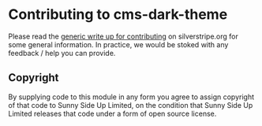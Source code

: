 # Contributing to cms-dark-theme

Please read the
[generic write up for contributing](https://docs.silverstripe.org/en/4.0/contributing/)
on silverstripe.org for some general information.  In practice,
we would be stoked with any feedback / help you can provide.

## Copyright

By supplying code to this module in any form you agree to assign
copyright of that code to Sunny Side Up Limited, on the condition
that Sunny Side Up Limited releases that code under a form of open
source license.
